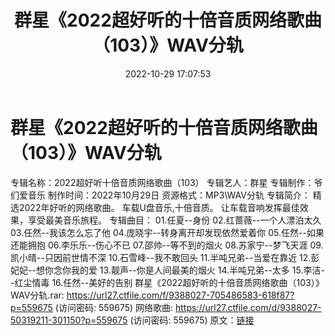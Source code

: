 ﻿---
title: 群星《2022超好听的十倍音质网络歌曲（103）》WAV分轨
date: 2022-10-29 17:07:53
categories: WAV车载音乐、镜像
tags: 华语中文
---
# 群星《2022超好听的十倍音质网络歌曲（103）》WAV分轨

专辑名称：2022超好听十倍音质网络歌曲（103）
专辑艺人：群星
专辑制作：爷们爱音乐
制作时间：2022年10月29日
资源格式：MP3\WAV分轨
专辑简介：
精选2022年好听的网络歌曲。
车载U盘音乐,十倍音质。
让车载音响发挥最佳效果，享受最美音乐旅程。
专辑曲目：
01.任夏--身份
02.红蔷薇--一个人漂泊太久
03.任然--我该怎么忘了他
04.庞晓宇--转身离开却发现依然爱着你
05.任然--如果还能拥抱
06.李乐乐--伤心不已
07.邵帅--等不到的烟火
08.苏家宁--梦飞天涯
09.凯小晴--只因前世情不深
10.石雪峰--我不敢回头
11.半吨兄弟--当爱在靠近
12.彭妃妃--想你念你我的爱
13.靓声--你是人间最美的烟火
14.半吨兄弟--太多
15.李洁--红尘情毒
16.任然--美好的告别
群星《2022超好听的十倍音质网络歌曲（103）》WAV分轨.rar: https://url27.ctfile.com/f/9388027-705486583-618f87?p=559675
(访问密码: 559675)
网络歌曲: https://url27.ctfile.com/d/9388027-50319211-301150?p=559675
(访问密码: 559675)
原文：[链接](https://blog.sina.com.cn/s/blog_1647c7e760103101t.html)